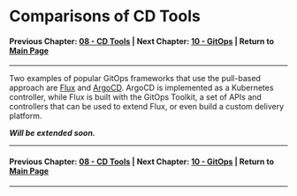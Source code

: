 # Comparisons of CD Tools

#### Previous Chapter: [08 - CD Tools](ch08-cd-tools.md) | Next Chapter: [10 - GitOps](ch10-gitops.md) | Return to [Main Page](README.md)
---

Two examples of popular GitOps frameworks that use the pull-based approach are [Flux](https://fluxcd.io/) and [ArgoCD](https://argo-cd.readthedocs.io/en/stable/). ArgoCD is implemented as a Kubernetes controller, while Flux is built with the GitOps Toolkit, a set of APIs and controllers that can be used to extend Flux, or even build a custom delivery platform.

***Will be extended soon.***

---
#### Previous Chapter: [08 - CD Tools](ch08-cd-tools.md) | Next Chapter: [10 - GitOps](ch10-gitops.md) | Return to [Main Page](README.md)
---
